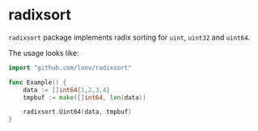 # radixsort

`radixsort` package implements radix sorting for `uint`, `uint32` and `uint64`.

The usage looks like:

```go
import "github.com/loov/radixsort"

func Example() {
	data := []int64{1,2,3,4}
	tmpbuf := make([]int64, len(data))

	radixsort.Uint64(data, tmpbuf)
}
```